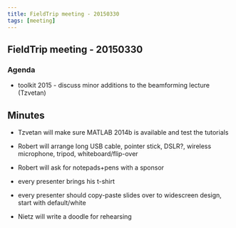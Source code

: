 ```yaml
---
title: FieldTrip meeting - 20150330
tags: [meeting]
---
```


## FieldTrip meeting - 20150330 

### Agenda

*  toolkit 2015 - discuss minor additions to the beamforming lecture (Tzvetan)

## Minutes

*  Tzvetan will make sure MATLAB 2014b is available and test the tutorials

*  Robert will arrange long USB cable, pointer stick, DSLR?, wireless microphone, tripod, whiteboard/flip-over

*  Robert will ask for notepads+pens with a sponsor

*  every presenter brings his t-shirt

*  every presenter should copy-paste slides over to widescreen design, start with default/white

*  Nietz will write a doodle for rehearsing

